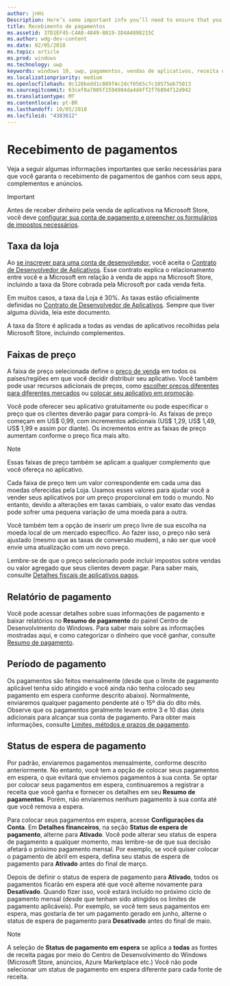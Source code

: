 ```yaml
---
author: jnHs
Description: Here’s some important info you’ll need to ensure that you receive payment for your apps, in-app products (IAPs), and advertising earnings.
title: Recebimento de pagamentos
ms.assetid: 37D1EF45-C4A8-4849-8819-3D4A4898215C
ms.author: wdg-dev-content
ms.date: 02/05/2018
ms.topic: article
ms.prod: windows
ms.technology: uwp
keywords: windows 10, uwp, pagamentos, vendas de aplicativos, receita do aplicativo, pagamento, taxa da store, pagamento em espera, porcentagem
ms.localizationpriority: medium
ms.openlocfilehash: 0c128bedd1c889f4c2dcf0565c7c10575eb75013
ms.sourcegitcommit: 63cef0a7805f1594984da4d4ff2f76894f12d942
ms.translationtype: MT
ms.contentlocale: pt-BR
ms.lasthandoff: 10/05/2018
ms.locfileid: "4383612"
---
```

# <a name="getting-paid"></a>Recebimento de pagamentos
Veja a seguir algumas informações importantes que serão necessárias para que você garanta o recebimento de pagamentos de ganhos com seus apps, complementos e anúncios.

> [!IMPORTANT]
> Antes de receber dinheiro pela venda de aplicativos na Microsoft Store, você deve [configurar sua conta de pagamento e preencher os formulários de impostos necessários](setting-up-your-payout-account-and-tax-forms.md).

## <a name="store-fee"></a>Taxa da loja

Ao [se inscrever para uma conta de desenvolvedor](http://go.microsoft.com/fwlink/p/?LinkID=615100), você aceita o [Contrato de Desenvolvedor de Aplicativos](https://docs.microsoft.com/legal/windows/agreements/app-developer-agreement). Esse contrato explica o relacionamento entre você e a Microsoft em relação à venda de apps na Microsoft Store, incluindo a taxa da Store cobrada pela Microsoft por cada venda feita.

Em muitos casos, a taxa da Loja é 30%. As taxas estão oficialmente definidas no [Contrato de Desenvolvedor de Aplicativos](https://docs.microsoft.com/legal/windows/agreements/app-developer-agreement). Sempre que tiver alguma dúvida, leia este documento.

A taxa da Store é aplicada a todas as vendas de aplicativos recolhidas pela Microsoft Store, incluindo complementos.


## <a name="price-tiers"></a>Faixas de preço

A faixa de preço selecionada define o [preço de venda](set-and-schedule-app-pricing.md#base-price) em todos os países/regiões em que você decidir distribuir seu aplicativo. Você também pode usar recursos adicionais de preços, como [escolher preços diferentes para diferentes mercados](set-and-schedule-app-pricing.md#override-base-price-for-specific-markets) ou [colocar seu aplicativo em promoção](put-apps-and-add-ons-on-sale.md).

Você pode oferecer seu aplicativo gratuitamente ou pode especificar o preço que os clientes deverão pagar para comprá-lo. As faixas de preço começam em US$ 0,99, com incrementos adicionais (US$ 1,29, US$ 1,49, US$ 1,99 e assim por diante). Os incrementos entre as faixas de preço aumentam conforme o preço fica mais alto.

> [!NOTE] 
> Essas faixas de preço também se aplicam a qualquer complemento que você ofereça no aplicativo.

Cada faixa de preço tem um valor correspondente em cada uma das moedas oferecidas pela Loja. Usamos esses valores para ajudar você a vender seus aplicativos por um preço proporcional em todo o mundo. No entanto, devido a alterações em taxas cambiais, o valor exato das vendas pode sofrer uma pequena variação de uma moeda para a outra.

Você também tem a opção de inserir um preço livre de sua escolha na moeda local de um mercado específico. Ao fazer isso, o preço não será ajustado (mesmo que as taxas de conversão mudem), a não ser que você envie uma atualização com um novo preço. 

Lembre-se de que o preço selecionado pode incluir impostos sobre vendas ou valor agregado que seus clientes devem pagar. Para saber mais, consulte [Detalhes fiscais de aplicativos pagos](tax-details-for-paid-apps.md).


## <a name="payout-reporting"></a>Relatório de pagamento

Você pode acessar detalhes sobre suas informações de pagamento e baixar relatórios no **Resumo de pagamento** do painel Centro de Desenvolvimento do Windows. Para saber mais sobre as informações mostradas aqui, e como categorizar o dinheiro que você ganhar, consulte [Resumo de pagamento](payout-summary.md).


## <a name="payout-timeframe"></a>Período de pagamento

Os pagamentos são feitos mensalmente (desde que o limite de pagamento aplicável tenha sido atingido e você ainda não tenha colocado seu pagamento em espera conforme descrito abaixo). Normalmente, enviaremos qualquer pagamento pendente até o 15º dia do dito mês. Observe que os pagamentos geralmente levam entre 3 e 10 dias úteis adicionais para alcançar sua conta de pagamento. Para obter mais informações, consulte [Limites, métodos e prazos de pagamento](payment-thresholds-methods-and-timeframes.md).


##  <a name="payout-hold-status"></a>Status de espera de pagamento

Por padrão, enviaremos pagamentos mensalmente, conforme descrito anteriormente. No entanto, você tem a opção de colocar seus pagamentos em espera, o que evitará que enviemos pagamentos à sua conta. Se optar por colocar seus pagamentos em espera, continuaremos a registrar a receita que você ganha e fornecer os detalhes em seu **Resumo de pagamentos**. Porém, não enviaremos nenhum pagamento à sua conta até que você remova a espera. 

Para colocar seus pagamentos em espera, acesse **Configurações da Conta**. Em **Detalhes financeiros**, na seção **Status de espera de pagamento**, alterne para **Ativado**. Você pode alterar seu status de espera de pagamento a qualquer momento, mas lembre-se de que sua decisão afetará o próximo pagamento mensal. Por exemplo, se você quiser colocar o pagamento de abril em espera, defina seu status de espera de pagamento para **Ativado** antes do final de março.

Depois de definir o status de espera de pagamento para **Ativado**, todos os pagamentos ficarão em espera até que você alterne novamente para **Desativado**. Quando fizer isso, você estará incluído no próximo ciclo de pagamento mensal (desde que tenham sido atingidos os limites de pagamento aplicáveis). Por exemplo, se você tem seus pagamentos em espera, mas gostaria de ter um pagamento gerado em junho, alterne o status de espera de pagamento para **Desativado** antes do final de maio.

> [!NOTE]
> A seleção de **Status de pagamento em espera** se aplica a **todas** as fontes de receita pagas por meio do Centro de Desenvolvimento do Windows (Microsoft Store, anúncios, Azure Marketplace etc.) Você não pode selecionar um status de pagamento em espera diferente para cada fonte de receita.


 

 





